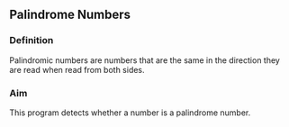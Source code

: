 ## Palindrome Numbers
### Definition
Palindromic numbers are numbers that are the same in the direction they are read when read from both sides. 
### Aim
This program detects whether a number is a palindrome number.